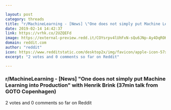 ```yaml
---

layout: post
category: threads
title: "r/MachineLearning - [News] \"One does not simply put Machine Learning into Production\" with Henrik Brink (37min talk from GOTO Copenhagen)"
date: 2019-02-14 14:42:37
link: https://vrhk.co/2UZQEFd
image: https://external-preview.redd.it/COYsrpv4lUhFxN-sQu6JNp-Ay4DqROKzHKb2mjXOJSo.jpg?auto=webp&s=65bbf492d3f45bbf9bee951ef92b371a72c5361b
domain: reddit.com
author: "reddit"
icon: https://www.redditstatic.com/desktop2x/img/favicon/apple-icon-57x57.png
excerpt: "2 votes and 0 comments so far on Reddit"

---
```


### r/MachineLearning - [News] "One does not simply put Machine Learning into Production" with Henrik Brink (37min talk from GOTO Copenhagen)

2 votes and 0 comments so far on Reddit